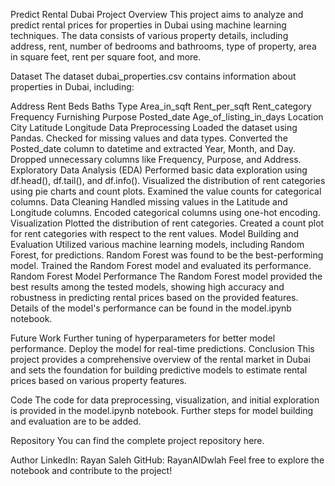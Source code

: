 Predict Rental Dubai
Project Overview
This project aims to analyze and predict rental prices for properties in Dubai using machine learning techniques. The data consists of various property details, including address, rent, number of bedrooms and bathrooms, type of property, area in square feet, rent per square foot, and more.

Dataset
The dataset dubai_properties.csv contains information about properties in Dubai, including:

Address
Rent
Beds
Baths
Type
Area_in_sqft
Rent_per_sqft
Rent_category
Frequency
Furnishing
Purpose
Posted_date
Age_of_listing_in_days
Location
City
Latitude
Longitude
Data Preprocessing
Loaded the dataset using Pandas.
Checked for missing values and data types.
Converted the Posted_date column to datetime and extracted Year, Month, and Day.
Dropped unnecessary columns like Frequency, Purpose, and Address.
Exploratory Data Analysis (EDA)
Performed basic data exploration using df.head(), df.tail(), and df.info().
Visualized the distribution of rent categories using pie charts and count plots.
Examined the value counts for categorical columns.
Data Cleaning
Handled missing values in the Latitude and Longitude columns.
Encoded categorical columns using one-hot encoding.
Visualization
Plotted the distribution of rent categories.
Created a count plot for rent categories with respect to the rent values.
Model Building and Evaluation
Utilized various machine learning models, including Random Forest, for predictions.
Random Forest was found to be the best-performing model.
Trained the Random Forest model and evaluated its performance.
Random Forest Model Performance
The Random Forest model provided the best results among the tested models, showing high accuracy and robustness in predicting rental prices based on the provided features. Details of the model's performance can be found in the model.ipynb notebook.

Future Work
Further tuning of hyperparameters for better model performance.
Deploy the model for real-time predictions.
Conclusion
This project provides a comprehensive overview of the rental market in Dubai and sets the foundation for building predictive models to estimate rental prices based on various property features.

Code
The code for data preprocessing, visualization, and initial exploration is provided in the model.ipynb notebook. Further steps for model building and evaluation are to be added.

Repository
You can find the complete project repository here.

Author
LinkedIn: Rayan Saleh
GitHub: RayanAlDwlah
Feel free to explore the notebook and contribute to the project!
